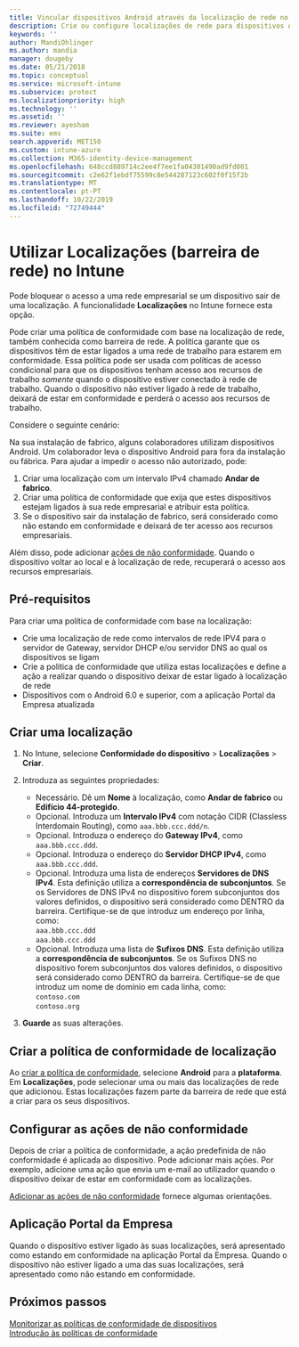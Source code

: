 ```yaml
---
title: Vincular dispositivos Android através da localização de rede no Microsoft Intune – Azure | Microsoft Docs
description: Crie ou configure localizações de rede para dispositivos Android no Microsoft Intune. Pode marcar dispositivos como não estando em conformidade com base na localização de rede do dispositivo. Se o dispositivo sair da localização de rede, pode bloquear o acesso aos recursos da empresa.
keywords: ''
author: MandiOhlinger
ms.author: mandia
manager: dougeby
ms.date: 05/21/2018
ms.topic: conceptual
ms.service: microsoft-intune
ms.subservice: protect
ms.localizationpriority: high
ms.technology: ''
ms.assetid: ''
ms.reviewer: ayesham
ms.suite: ems
search.appverid: MET150
ms.custom: intune-azure
ms.collection: M365-identity-device-management
ms.openlocfilehash: 648ccd889714c2ee4f7ee1fa04301490ad9fd001
ms.sourcegitcommit: c2e62f1ebdf75599c8e544287123c602f0f15f2b
ms.translationtype: MT
ms.contentlocale: pt-PT
ms.lasthandoff: 10/22/2019
ms.locfileid: "72749444"
---
```

# <a name="use-locations-network-fence-in-intune"></a>Utilizar Localizações (barreira de rede) no Intune

Pode bloquear o acesso a uma rede empresarial se um dispositivo sair de uma localização. A funcionalidade **Localizações** no Intune fornece esta opção. 

Pode criar uma política de conformidade com base na localização de rede, também conhecida como barreira de rede. A política garante que os dispositivos têm de estar ligados a uma rede de trabalho para estarem em conformidade. Essa política pode ser usada com políticas de acesso condicional para que os dispositivos tenham acesso aos recursos de trabalho *somente* quando o dispositivo estiver conectado à rede de trabalho. Quando o dispositivo não estiver ligado à rede de trabalho, deixará de estar em conformidade e perderá o acesso aos recursos de trabalho.

Considere o seguinte cenário:

Na sua instalação de fabrico, alguns colaboradores utilizam dispositivos Android. Um colaborador leva o dispositivo Android para fora da instalação ou fábrica. Para ajudar a impedir o acesso não autorizado, pode:

1. Criar uma localização com um intervalo IPv4 chamado **Andar de fabrico**.
2. Criar uma política de conformidade que exija que estes dispositivos estejam ligados à sua rede empresarial e atribuir esta política.
3. Se o dispositivo sair da instalação de fabrico, será considerado como não estando em conformidade e deixará de ter acesso aos recursos empresariais.

Além disso, pode adicionar [ações de não conformidade](#configure-the-actions-for-noncompliance). Quando o dispositivo voltar ao local e à localização de rede, recuperará o acesso aos recursos empresariais.

## <a name="prerequisites"></a>Pré-requisitos

Para criar uma política de conformidade com base na localização:

- Crie uma localização de rede como intervalos de rede IPV4 para o servidor de Gateway, servidor DHCP e/ou servidor DNS ao qual os dispositivos se ligam
- Crie a política de conformidade que utiliza estas localizações e define a ação a realizar quando o dispositivo deixar de estar ligado à localização de rede
- Dispositivos com o Android 6.0 e superior, com a aplicação Portal da Empresa atualizada

## <a name="create-a-location"></a>Criar uma localização

1. No Intune, selecione **Conformidade do dispositivo** > **Localizações** > **Criar**.

2. Introduza as seguintes propriedades:  

   - Necessário. Dê um **Nome** à localização, como **Andar de fabrico** ou **Edifício 44-protegido**.
   - Opcional. Introduza um **Intervalo IPv4** com notação CIDR (Classless Interdomain Routing), como `aaa.bbb.ccc.ddd/n`.
   - Opcional. Introduza o endereço do **Gateway IPv4**, como `aaa.bbb.ccc.ddd`.
   - Opcional. Introduza o endereço do **Servidor DHCP IPv4**, como `aaa.bbb.ccc.ddd`.
   - Opcional. Introduza uma lista de endereços **Servidores de DNS IPv4**. Esta definição utiliza a **correspondência de subconjuntos**. Se os Servidores de DNS IPv4 no dispositivo forem subconjuntos dos valores definidos, o dispositivo será considerado como DENTRO da barreira. Certifique-se de que introduz um endereço por linha, como:  
     `aaa.bbb.ccc.ddd`  
     `aaa.bbb.ccc.ddd`
   - Opcional. Introduza uma lista de **Sufixos DNS**. Esta definição utiliza a **correspondência de subconjuntos**. Se os Sufixos DNS no dispositivo forem subconjuntos dos valores definidos, o dispositivo será considerado como DENTRO da barreira. Certifique-se de que introduz um nome de domínio em cada linha, como:  
     `contoso.com`  
     `contoso.org`

3. **Guarde** as suas alterações.

## <a name="create-the-location-compliance-policy"></a>Criar a política de conformidade de localização

Ao [criar a política de conformidade](create-compliance-policy.md), selecione **Android** para a **plataforma**. Em **Localizações**, pode selecionar uma ou mais das localizações de rede que adicionou. Estas localizações fazem parte da barreira de rede que está a criar para os seus dispositivos. 


## <a name="configure-the-actions-for-noncompliance"></a>Configurar as ações de não conformidade

Depois de criar a política de conformidade, a ação predefinida de não conformidade é aplicada ao dispositivo. Pode adicionar mais ações. Por exemplo, adicione uma ação que envia um e-mail ao utilizador quando o dispositivo deixar de estar em conformidade com as localizações.

[Adicionar as ações de não conformidade](actions-for-noncompliance.md) fornece algumas orientações.

## <a name="company-portal-app"></a>Aplicação Portal da Empresa

Quando o dispositivo estiver ligado às suas localizações, será apresentado como estando em conformidade na aplicação Portal da Empresa. Quando o dispositivo não estiver ligado a uma das suas localizações, será apresentado como não estando em conformidade.

## <a name="next-steps"></a>Próximos passos
[Monitorizar as políticas de conformidade de dispositivos](compliance-policy-monitor.md)  
[Introdução às políticas de conformidade](device-compliance-get-started.md)
